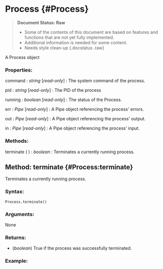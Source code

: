 Process {#Process}
==================

> **Document Status: Raw**  
> - Some of the contents of this document are based on features and functions that are not yet fully implemented.  
> - Additional information is needed for some content.  
> - Needs style clean-up
{.docstatus .raw}

A Process object

### Properties:

command : *string* \[*read-only*\]
: The system command of the process.

pid : *string* \[*read-only*\]
: The PID of the process

running : *boolean* \[*read-only*\]
: The status of the Process.

err : *Pipe* \[*read-only*\]
: A Pipe object referencing the process' errors.

out : *Pipe* \[*read-only*\]
: A Pipe object referencing the process' output.

in : *Pipe* \[*read-only*\]
: A Pipe object referencing the process' input.

### Methods:

terminate ( ) : *boolean*
: Terminates a currently running process.



Method: terminate {#Process:terminate}
--------------------------------------

Terminates a currently running process.

### Syntax:

	Process.terminate()
	
### Arguments:

None

### Returns:

- (*boolean*) True if the process was successfully terminated.

### Example:
